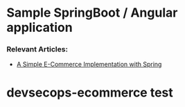 # Sample SpringBoot / Angular application

### Relevant Articles:
- [A Simple E-Commerce Implementation with Spring](https://www.baeldung.com/spring-angular-ecommerce)
# devsecops-ecommerce test
